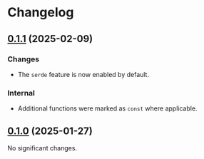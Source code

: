 # Changelog

<!-- changelogging: start -->

## [0.1.1](https://github.com/nekitdev/pkce-std/tree/v0.1.1) (2025-02-09)

### Changes

- The `serde` feature is now enabled by default.

### Internal

- Additional functions were marked as `const` where applicable.

## [0.1.0](https://github.com/nekitdev/pkce-std/tree/v0.1.0) (2025-01-27)

No significant changes.
